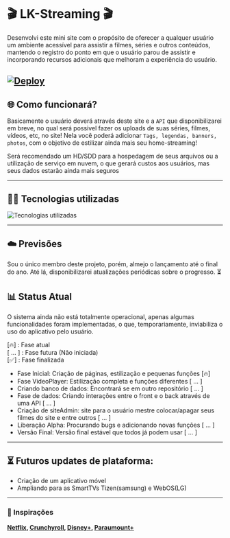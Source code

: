 # 🎬 LK-Streaming 🎬

Desenvolvi este mini site com o propósito de oferecer a qualquer usuário um ambiente acessível para assistir a filmes, séries e outros conteúdos, mantendo o registro do ponto em que o usuário parou de assistir e incorporando recursos adicionais que melhoram a experiência do usuário.

[![Deploy](https://user-images.githubusercontent.com/71772559/178192066-d52e0cf7-906e-4baa-80f3-4b49dde153c0.png)](https://lullka.github.io/LK-Streaming/)
---

## 🌐 Como funcionará? 

Basicamente o usuário deverá através deste site e a `API` que disponibilizarei em breve, no qual será possivel fazer os uploads de suas séries, filmes, vídeos, etc, no site! Nela você poderá adicionar `Tags, legendas, banners, photos`, com o objetivo de estilizar ainda mais seu home-streaming!

Será recomendado um HD/SDD para a hospedagem de seus arquivos ou a utilização de serviço em nuvem, o que gerará custos aos usuários, mas seus dados estarão ainda mais seguros

---

## 🧑‍🔬 Tecnologias utilizadas

![Tecnologias utilizadas](https://skillicons.dev/icons?i=react,ts,vite)

---

## ☁️ Previsões

Sou o único membro deste projeto, porém, almejo o lançamento até o final do ano.  Até lá, disponibilizarei atualizações periódicas sobre o progresso. ⏳️


## 📊 Status Atual 

O sistema ainda não está totalmente operacional, apenas algumas funcionalidades foram implementadas, o que, temporariamente, inviabiliza o uso do aplicativo pelo usuário.


[🔥] : Fase atual \
[ ... ] : Fase futura (Não iniciada) \
[✅] : Fase finalizada 


- Fase Inicial: Criação de páginas, estilização e pequenas funções [🔥]
- Fase VideoPlayer: Estilização completa e funções diferentes [ ... ]
- Criando banco de dados: Encontrará se em outro repositório [ ... ]
- Fase de dados: Criando interações entre o front e o back através de uma API [ ... ]
- Criação de siteAdmin: site para o usuário mestre colocar/apagar seus filmes do site  e entre outros [ ... ]
- Liberação Alpha: Procurando bugs e adicionando novas funções [ ... ]
- Versão Final: Versão final estável que todos já podem usar [ ... ]

---

## ⏳ Futuros updates de plataforma:
- Criação de um aplicativo móvel
- Ampliando para as SmartTVs Tizen(samsung) e WebOS(LG)

---

### 🦉 Inspirações 
**[Netflix](https://www.netflix.com), [Crunchyroll](https://www.crunchyroll.com/), [Disney+](https://www.disneyplus.com), [Paraumount+](https://www.paramountplus.com/)**
